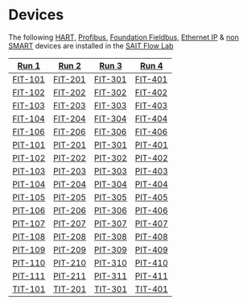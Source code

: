 # Devices

The following [HART,](index_devices_hart.md) [Profibus,](index_devices_profibus.md) [Foundation Fieldbus,](index_devices_ff.md) [Ethernet IP](index_devices_ip.md) & [non SMART](index_devices_non_smart.md) devices are installed in the [SAIT Flow Lab](../index.md)

|[Run 1](../flow_runs/run_1.md)|[Run 2](../flow_runs/run_2.md)|[Run 3](../flow_runs/run_3.md)|[Run 4](../flow_runs/run_4.md)|
|---|---|---|---|
|[FIT-101](../devices/FIT-101.md)|[FIT-201](../devices/FIT-201.md)|[FIT-301](../devices/FIT-301.md)|[FIT-401](../devices/FIT-401.md)|
|[FIT-102](../devices/FIT-102.md)|[FIT-202](../devices/FIT-202.md)|[FIT-302](../devices/FIT-302.md)|[FIT-402](../devices/FIT-402.md)|
[FIT-103](../devices/FIT-103.md)|[FIT-203](../devices/FIT-203.md)|[FIT-303](../devices/FIT-303.md)|[FIT-403](../devices/FIT-403.md)
[FIT-104](../devices/FIT-104.md)|[FIT-204](../devices/FIT-204.md)|[FIT-304](../devices/FIT-304.md)|[FIT-404](../devices/FIT-404.md)
[FIT-106](../devices/FIT-106.md)|[FIT-206](../devices/FIT-206.md)|[FIT-306](../devices/FIT-306.md)|[FIT-406](../devices/FIT-406.md)
[PIT-101](../devices/PIT-101.md)|[PIT-201](../devices/PIT-201.md)|[PIT-301](../devices/PIT-301.md)|[PIT-401](../devices/PIT-401.md)
[PIT-102](../devices/PIT-102.md)|[PIT-202](../devices/PIT-202.md)|[PIT-302](../devices/PIT-302.md)|[PIT-402](../devices/PIT-402.md)
[PIT-103](../devices/PIT-103.md)|[PIT-203](../devices/PIT-203.md)|[PIT-303](../devices/PIT-303.md)|[PIT-403](../devices/PIT-403.md)
[PIT-104](../devices/PIT-104.md)|[PIT-204](../devices/PIT-204.md)|[PIT-304](../devices/PIT-304.md)|[PIT-404](../devices/PIT-404.md)
[PIT-105](../devices/PIT-105.md)|[PIT-205](../devices/PIT-205.md)|[PIT-305](../devices/PIT-305.md)|[PIT-405](../devices/PIT-405.md)
[PIT-106](../devices/PIT-106.md)|[PIT-206](../devices/PIT-206.md)|[PIT-306](../devices/PIT-306.md)|[PIT-406](../devices/PIT-406.md)
[PIT-107](../devices/PIT-107.md)|[PIT-207](../devices/PIT-207.md)|[PIT-307](../devices/PIT-307.md)|[PIT-407](../devices/PIT-407.md)
[PIT-108](../devices/PIT-108.md)|[PIT-208](../devices/PIT-208.md)|[PIT-308](../devices/PIT-308.md)|[PIT-408](../devices/PIT-408.md)
[PIT-109](../devices/PIT-109.md)|[PIT-209](../devices/PIT-209.md)|[PIT-309](../devices/PIT-309.md)|[PIT-409](../devices/PIT-409.md)
[PIT-110](../devices/PIT-110.md)|[PIT-210](../devices/PIT-210.md)|[PIT-310](../devices/PIT-310.md)|[PIT-410](../devices/PIT-410.md)
[PIT-111](../devices/PIT-111.md)|[PIT-211](../devices/PIT-211.md)|[PIT-311](../devices/PIT-311.md)|[PIT-411](../devices/PIT-411.md)
[TIT-101](../devices/TIT-101.md)|[TIT-201](../devices/TIT-201.md)|[TIT-301](../devices/TIT-301.md)|[TIT-401](../devices/TIT-401.md)